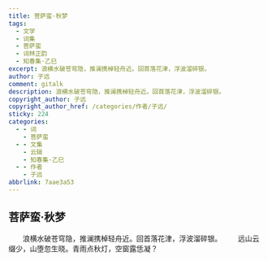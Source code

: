 ```yaml
---
title: 菩萨蛮·秋梦
tags:
  - 文学
  - 词集
  - 菩萨蛮
  - 词林正韵
  - 知春集·乙巳
excerpt: 浪横水破苍穹隐，推澜携棹轻舟近。回首落花津，浮波溜碎银。
author: 子远
comment: gitalk
description: 浪横水破苍穹隐，推澜携棹轻舟近。回首落花津，浮波溜碎银。
copyright_author: 子远
copyright_author_href: /categories/作者/子远/
sticky: 224
categories:
  - - 词
    - 菩萨蛮
  - - 文集
    - 云辑
    - 知春集·乙巳
  - - 作者
    - 子远
abbrlink: 7aae3a53
---
```

## 菩萨蛮·秋梦
&emsp;&emsp;浪横水破苍穹隐，推澜携棹轻舟近。回首落花津，浮波溜碎银。
&emsp;&emsp;远山云缀少，山堕忽生晓。青雨点秋灯，空窗露恁凝？
